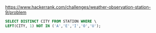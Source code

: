 https://www.hackerrank.com/challenges/weather-observation-station-9/problem

```sql
SELECT DISTINCT CITY FROM STATION WHERE \
LEFT(CITY, 1) NOT IN ('A','E','I','O','U');
```
